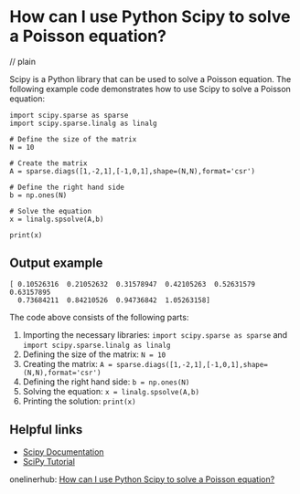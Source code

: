 # How can I use Python Scipy to solve a Poisson equation?
// plain

Scipy is a Python library that can be used to solve a Poisson equation. The following example code demonstrates how to use Scipy to solve a Poisson equation:

```
import scipy.sparse as sparse
import scipy.sparse.linalg as linalg

# Define the size of the matrix
N = 10

# Create the matrix
A = sparse.diags([1,-2,1],[-1,0,1],shape=(N,N),format='csr')

# Define the right hand side
b = np.ones(N)

# Solve the equation
x = linalg.spsolve(A,b)

print(x)
```

## Output example

```
[ 0.10526316  0.21052632  0.31578947  0.42105263  0.52631579  0.63157895
  0.73684211  0.84210526  0.94736842  1.05263158]
```

The code above consists of the following parts:
1. Importing the necessary libraries: `import scipy.sparse as sparse` and `import scipy.sparse.linalg as linalg`
2. Defining the size of the matrix: `N = 10`
3. Creating the matrix: `A = sparse.diags([1,-2,1],[-1,0,1],shape=(N,N),format='csr')`
4. Defining the right hand side: `b = np.ones(N)`
5. Solving the equation: `x = linalg.spsolve(A,b)`
6. Printing the solution: `print(x)`

## Helpful links
* [Scipy Documentation](https://docs.scipy.org/doc/scipy/reference/)
* [SciPy Tutorial](https://docs.scipy.org/doc/scipy/reference/tutorial/index.html)

onelinerhub: [How can I use Python Scipy to solve a Poisson equation?](https://onelinerhub.com/python-scipy/how-can-i-use-python-scipy-to-solve-a-poisson-equation)